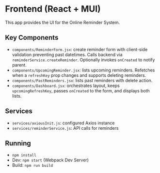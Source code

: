 # Frontend (React + MUI)

This app provides the UI for the Online Reminder System.

## Key Components

- `components/ReminderForm.jsx`: create reminder form with client-side validation preventing past datetimes. Calls backend via `reminderService.createReminder`. Optionally invokes `onCreated` to notify parent.
- `components/UpcomingReminder.jsx`: lists upcoming reminders. Refetches when a `refreshKey` prop changes and supports deleting reminders.
- `components/PastReminders.jsx`: lists past reminders with delete action.
- `components/Dashboard.jsx`: orchestrates layout, keeps `upcomingRefreshKey`, passes `onCreated` to the form, and displays both lists.

## Services

- `services/axiousInit.js`: configured Axios instance
- `services/reminderService.js`: API calls for reminders

## Running

- `npm install`
- Dev: `npm start` (Webpack Dev Server)
- Build: `npm run build`
